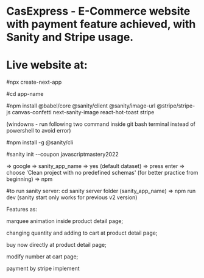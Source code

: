 # CasExpress - E-Commerce website with payment feature achieved, with Sanity and Stripe usage.

# Live website at:

#npx create-next-app

#cd app-name

#npm install @babel/core @sanity/client @sanity/image-url @stripe/stripe-js canvas-confetti next-sanity-image react-hot-toast stripe

(windowns - run following two command inside git bash terminal instead of powershell to avoid error)

#npm install -g @sanity/cli

#sanity init --coupon javascriptmastery2022

=> google => sanity_app_name => yes (default dataset) => press enter => choose 'Clean project with no predefined schemas' (for better practice from beginning) => npm

#to run sanity server: cd sanity server folder (sanity_app_name) => npm run dev (sanity start only works for previous v2 version)

Features as:

marquee animation inside product detail page;

changing quantity and adding to cart at product detail page;

buy now directly at product detail page;

modify number at cart page;

payment by stripe implement
